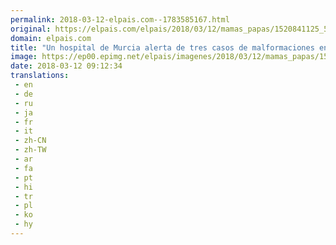 ```yaml
---
permalink: 2018-03-12-elpais.com--1783585167.html
original: https://elpais.com/elpais/2018/03/12/mamas_papas/1520841125_517273.html#?ref=rss&format=simple&link=link
domain: elpais.com
title: "Un hospital de Murcia alerta de tres casos de malformaciones en niños por culpa de un antiepiléptico"
image: https://ep00.epimg.net/elpais/imagenes/2018/03/12/mamas_papas/1520841125_517273_1520843666_rrss_normal.jpg
date: 2018-03-12 09:12:34
translations: 
 - en
 - de
 - ru
 - ja
 - fr
 - it
 - zh-CN
 - zh-TW
 - ar
 - fa
 - pt
 - hi
 - tr
 - pl
 - ko
 - hy
---
```


